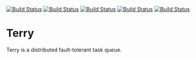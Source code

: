 [![Build Status](https://img.shields.io/pypi/v/terry.svg)](https://pypi.python.org/pypi/terry)
[![Build Status](https://img.shields.io/pypi/l/terry.svg)](https://pypi.python.org/pypi/terry)
[![Build Status](https://img.shields.io/pypi/wheel/terry.svg)](https://pypi.python.org/pypi/terry)
[![Build Status](https://img.shields.io/pypi/pyversions/terry.svg)](https://pypi.python.org/pypi/terry)
[![Build Status](https://travis-ci.org/werat/terry.svg?branch=master)](https://travis-ci.org/werat/terry)

# Terry

Terry is a distributed fault-tolerant task queue.
